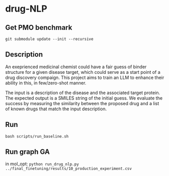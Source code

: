 # drug-NLP

## Get PMO benchmark

`git submodule update --init --recursive`

## Description

An exeprienced medicinal chemist could have a fair guess of binder structure for a given disease target, which could serve as a start point of a drug discovery compaign. This project aims to train an LLM to enhance their ability in this, in few/zero-shot manner.

The input is a description of the disease and the associated target protein. The expected output is a SMILES string of the initial guess.
We evaluate the success by measuring the similarity between the proposed drug and a list of known drugs that match the input description.

## Run

`bash scripts/run_baseline.sh`

## Run graph GA

in mol_opt: `python run_drug_nlp.py ../final_finetuning/results/10_production_experiment.csv`